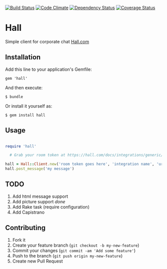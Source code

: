 [![Build Status](https://travis-ci.org/a-b/hall.png?branch=master)](https://travis-ci.org/a-b/hall) [![Code Climate](https://codeclimate.com/github/a-b/hall.png)](https://codeclimate.com/github/a-b/hall) [![Dependency Status](https://gemnasium.com/a-b/hall.png)](https://gemnasium.com/a-b/hall) [![Coverage Status](https://coveralls.io/repos/a-b/hall/badge.png?branch=master)](https://coveralls.io/r/a-b/hall?branch=master)
# Hall

Simple client for corporate chat [Hall.com](https://hall.com)

## Installation

Add this line to your application's Gemfile:

    gem 'hall'

And then execute:

    $ bundle

Or install it yourself as:

    $ gem install hall

## Usage

```ruby

require 'hall'

  # Grab your room token at https://hall.com/docs/integrations/generic/

hall = Hall::Client.new('room token goes here', 'integration name', 'url to the picture')
hall.post_message('my message')

```

## TODO

1. Add html message support
2. Add picture support *done*
3. Add Rake task (require configuration)
4. Add Capistrano

## Contributing

1. Fork it
2. Create your feature branch (`git checkout -b my-new-feature`)
3. Commit your changes (`git commit -am 'Add some feature'`)
4. Push to the branch (`git push origin my-new-feature`)
5. Create new Pull Request
